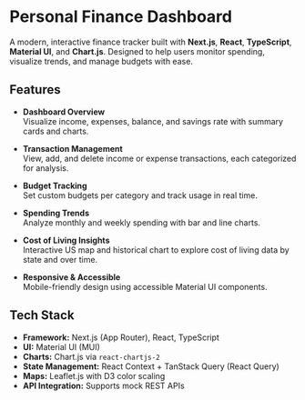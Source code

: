 # Personal Finance Dashboard

A modern, interactive finance tracker built with **Next.js**, **React**, **TypeScript**, **Material UI**, and **Chart.js**. Designed to help users monitor spending, visualize trends, and manage budgets with ease.

## Features

- **Dashboard Overview**  
  Visualize income, expenses, balance, and savings rate with summary cards and charts.

- **Transaction Management**  
  View, add, and delete income or expense transactions, each categorized for analysis.

- **Budget Tracking**  
  Set custom budgets per category and track usage in real time.

- **Spending Trends**  
  Analyze monthly and weekly spending with bar and line charts.

- **Cost of Living Insights**  
  Interactive US map and historical chart to explore cost of living data by state and over time.

- **Responsive & Accessible**  
  Mobile-friendly design using accessible Material UI components.

## Tech Stack

- **Framework:** Next.js (App Router), React, TypeScript
- **UI:** Material UI (MUI)
- **Charts:** Chart.js via `react-chartjs-2`
- **State Management:** React Context + TanStack Query (React Query)
- **Maps:** Leaflet.js with D3 color scaling
- **API Integration:** Supports mock REST APIs
